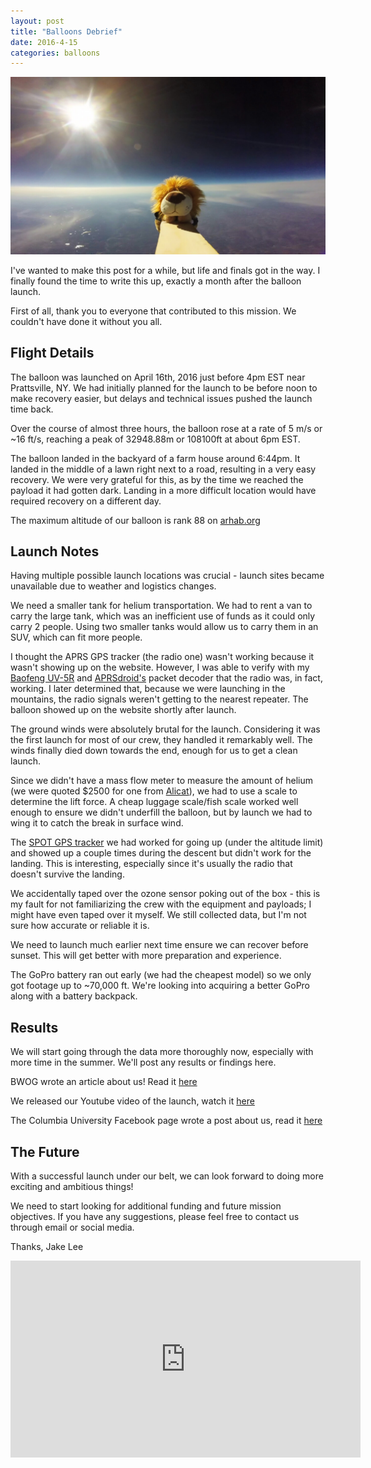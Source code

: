 ```yaml
---
layout: post
title: "Balloons Debrief"
date: 2016-4-15
categories: balloons
---
```


<img src="/assets/media/img/posts/roareespace.jpg" alt="">

I've wanted to make this post for a while, but life and finals got in the way. I finally found the time to write this up, exactly a month after the balloon launch.

First of all, thank you to everyone that contributed to this mission. We couldn't have done it without you all.

## Flight Details

The balloon was launched on April 16th, 2016 just before 4pm EST near Prattsville, NY. We had initially planned for the launch to be before noon to make recovery easier, but delays and technical issues pushed the launch time back.

Over the course of almost three hours, the balloon rose at a rate of 5 m/s or ~16 ft/s, reaching a peak of 32948.88m or 108100ft at about 6pm EST.

The balloon landed in the backyard of a farm house around 6:44pm. It landed in the middle of a lawn right next to a road, resulting in a very easy recovery. We were very grateful for this, as by the time we reached the payload it had gotten dark. Landing in a more difficult location would have required recovery on a different day.

The maximum altitude of our balloon is rank 88 on [arhab.org](www.arhab.org)

## Launch Notes

Having multiple possible launch locations was crucial - launch sites became unavailable due to weather and logistics changes.

We need a smaller tank for helium transportation. We had to rent a van to carry the large tank, which was an inefficient use of funds as it could only carry 2 people. Using two smaller tanks would allow us to carry them in an SUV, which can fit more people.

I thought the APRS GPS tracker (the radio one) wasn't working because it wasn't showing up on the website. However, I was able to verify with my [Baofeng UV-5R](http://www.amazon.com/BaoFeng-UV-5R-Dual-Radio-Black/dp/B007H4VT7A) and [APRSdroid's](https://aprsdroid.org) packet decoder that the radio was, in fact, working. I later determined that, because we were launching in the mountains, the radio signals weren't getting to the nearest repeater. The balloon showed up on the website shortly after launch.

The ground winds were absolutely brutal for the launch. Considering it was the first launch for most of our crew, they handled it remarkably well. The winds finally died down towards the end, enough for us to get a clean launch.

Since we didn't have a mass flow meter to measure the amount of helium (we were quoted $2500 for one from [Alicat](http://www.alicat.com)), we had to use a scale to determine the lift force. A cheap luggage scale/fish scale worked well enough to ensure we didn't underfill the balloon, but by launch we had to wing it to catch the break in surface wind. 

The [SPOT GPS tracker](http://www.findmespot.com/en/) we had worked for going up (under the altitude limit) and showed up a couple times during the descent but didn't work for the landing. This is interesting, especially since it's usually the radio that doesn't survive the landing.

We accidentally taped over the ozone sensor poking out of the box - this is my fault for not familiarizing the crew with the equipment and payloads; I might have even taped over it myself. We still collected data, but I'm not sure how accurate or reliable it is.

We need to launch much earlier next time ensure we can recover before sunset. This will get better with more preparation and experience.

The GoPro battery ran out early (we had the cheapest model) so we only got footage up to ~70,000 ft. We're looking into acquiring a better GoPro along with a battery backpack. 

## Results

We will start going through the data more thoroughly now, especially with more time in the summer. We'll post any results or findings here.

BWOG wrote an article about us! Read it [here](http://bwog.com/2016/04/25/roaree-goes-to-space/)

We released our Youtube video of the launch, watch it [here](https://www.youtube.com/watch?v=5US99GBWdAA)

The Columbia University Facebook page wrote a post about us, read it [here](https://www.facebook.com/columbia/photos/a.10150823501978937.396316.102471088936/10153719505858937/?type=3)


## The Future

With a successful launch under our belt, we can look forward to doing more exciting and ambitious things!

We need to start looking for additional funding and future mission objectives. If you have any suggestions, please feel free to contact us through email or social media.

Thanks,
Jake Lee

<iframe width="560" height="315" src="https://www.youtube.com/embed/5US99GBWdAA" frameborder="0" allowfullscreen></iframe>

